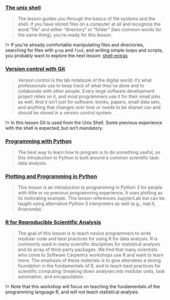  ### [The unix shell](https://swcarpentry.github.io/shell-novice/)
> The lesson guides you through the basics of file systems and the shell. If you have stored files on a computer at all and recognize the word “file” and either “directory” or “folder” (two common words for the same thing), you’re ready for this lesson.

!> If you’re already comfortable manipulating files and directories, searching for files with `grep` and `find`, and writing simple loops and scripts, you probably want to explore the next lesson: [shell-extras](https://carpentries-incubator.github.io/shell-extras/)
### [Version control with Git](https://swcarpentry.github.io/git-novice/)
> Version control is the lab notebook of the digital world: it’s what professionals use to keep track of what they’ve done and to collaborate with other people. Every large software development project relies on it, and most programmers use it for their small jobs as well. And it isn’t just for software: books, papers, small data sets, and anything that changes over time or needs to be shared can and should be stored in a version control system.

!> In this lesson Git is used from the Unix Shell. Some previous experience with the shell is expected, but isn’t mandatory.

### [Programming with Python](https://swcarpentry.github.io/python-novice-inflammation/)
> The best way to learn how to program is to do something useful, so this introduction to Python is built around a common scientific task: data analysis.

### [Plotting and Programming in Python](http://swcarpentry.github.io/python-novice-gapminder/)
> This lesson is an introduction to programming in Python 3 for people with little or no previous programming experience. It uses plotting as its motivating example. This lesson references JupyterLab but can be taught using alternative Python 3 interpreters as well (e.g., repl.it, Anaconda).

### [R for Reproducible Scientific Analysis](https://swcarpentry.github.io/r-novice-gapminder/)
> The goal of this lesson is to teach novice programmers to write modular code and best practices for using R for data analysis. R is commonly used in many scientific disciplines for statistical analysis and its array of third-party packages. We find that many scientists who come to Software Carpentry workshops use R and want to learn more. The emphasis of these materials is to give attendees a strong foundation in the fundamentals of R, and to teach best practices for scientific computing: breaking down analyses into modular units, task automation, and encapsulation.


!> Note that this workshop will focus on teaching the fundamentals of the programming language R, and will not teach statistical analysis.
 
